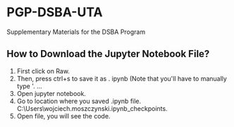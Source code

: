 # PGP-DSBA-UTA
Supplementary Materials for the DSBA Program

## How to Download the Jupyter Notebook File?

1) First click on Raw.
2) Then, press ctrl+s to save it as . ipynb (Note that you'll have to manually type '. ...
3) Open jupyter notebook.
4) Go to location where you saved .ipynb file. C:\Users\wojciech.moszczynski\.ipynb_checkpoints.
5) Open file, you will see the code.
